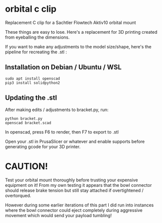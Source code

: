 # orbital c clip
Replacement C clip for a Sachtler Flowtech Aktiv10 orbital mount

These things are easy to lose.  Here's a replacement for 3D printing created from eyeballing the dimensions.

If you want to make any adjustments to the model size/shape, here's the pipeline for recreating the .stl :

## Installation on Debian / Ubuntu / WSL

    sudo apt install openscad
    pip3 install solidpython2

## Updating the .stl

After making edits / adjustments to bracket.py, run:

    python bracket.py
    openscad bracket.scad

In openscad, press F6 to render, then F7 to export to .stl

Open your .stl in PrusaSlicer or whatever and enable supports before generating gcode for your 3D printer.

# CAUTION!

Test your orbital mount thoroughly before trusting your expensive equipment on it!  From my own testing it appears that the bowl connector should release brake tension but still stay attached if overtightened / overtorqued.  

However during some earlier iterations of this part I did run into instances where the bowl connector could eject completely during aggressive movement which would send your payload tumbling!
